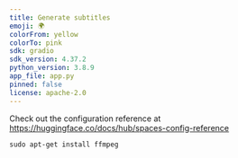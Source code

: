 ```yaml
---
title: Generate subtitles
emoji: 🌍
colorFrom: yellow
colorTo: pink
sdk: gradio
sdk_version: 4.37.2
python_version: 3.8.9
app_file: app.py
pinned: false
license: apache-2.0
---
```


Check out the configuration reference at https://huggingface.co/docs/hub/spaces-config-reference



```
sudo apt-get install ffmpeg
```
